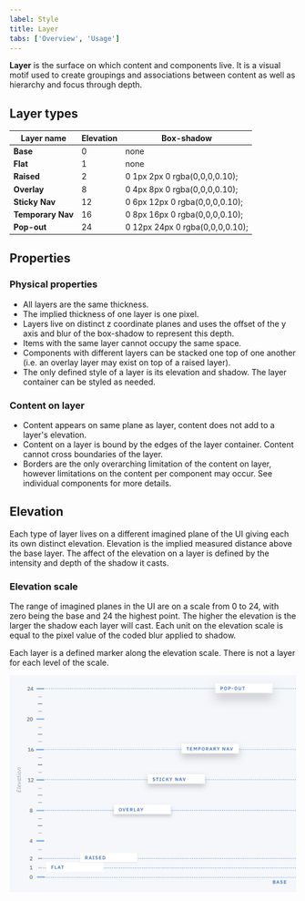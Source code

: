 ```yaml
---
label: Style
title: Layer
tabs: ['Overview', 'Usage']
---
```


<page-intro>**Layer** is the surface on which content and components live. It is a visual motif used to create groupings and associations between content as well as hierarchy and focus through depth.</page-intro>

## Layer types

<div data-insert-component="LayerTypes"></div>

Layer name | Elevation | Box-shadow
-------------------|--------------|-----------------
**Base** | 0 | none
**Flat** | 1 | none
**Raised** | 2 | 0 1px 2px 0 rgba(0,0,0,0.10);
**Overlay** | 8 | 0 4px 8px 0 rgba(0,0,0,0.10);
**Sticky Nav** | 12 | 0 6px 12px 0 rgba(0,0,0,0.10);
**Temporary Nav** | 16 | 0 8px 16px 0 rgba(0,0,0,0.10);
**Pop-out** | 24 | 0 12px 24px 0 rgba(0,0,0,0.10);

## Properties

### Physical properties

- All layers are the same thickness.
- The implied thickness of one layer is one pixel.
- Layers live on distinct z coordinate planes and uses the offset of the y axis and blur of the box-shadow to represent this depth.
- Items with the same layer cannot occupy the same space.
- Components with different layers can be stacked one top of one another (i.e. an overlay layer may exist on top of a raised layer).
- The only defined style of a layer is its elevation and shadow. The layer container can be styled as needed.

### Content on layer

- Content appears on same plane as layer, content does not add to a layer's elevation.
- Content on a layer is bound by the edges of the layer container. Content cannot cross boundaries of the layer.
- Borders are the only overarching limitation of the content on layer, however limitations on the content per component may occur. See individual components for more details.

## Elevation

Each type of layer lives on a different imagined plane of the UI giving each its own distinct elevation. Elevation is the implied measured distance above the base layer. The affect of the elevation on a layer is defined by the intensity and depth of the shadow it casts.

### Elevation scale

The range of imagined planes in the UI are on a scale from 0 to 24, with zero being the base and 24 the highest point. The higher the elevation is the larger the shadow each layer will cast. Each unit on the elevation scale is equal to the pixel value of the coded blur applied to shadow.

Each layer is a defined marker along the elevation scale. There is not a layer for each level of the scale.

![Layer elevation](images/layer-elevation-604.png)
